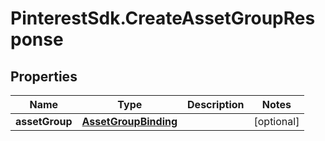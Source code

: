# PinterestSdk.CreateAssetGroupResponse

## Properties

Name | Type | Description | Notes
------------ | ------------- | ------------- | -------------
**assetGroup** | [**AssetGroupBinding**](AssetGroupBinding.md) |  | [optional] 


